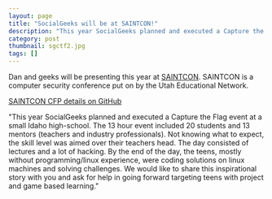 ```yaml
---
layout: page 
title: "SocialGeeks will be at SAINTCON!"
description: "This year SocialGeeks planned and executed a Capture the Flag event at a small Idaho high-school. We will be sharing this inspirational story at SAINTCON as we move forward targeting teens with project and game based learning."
category: post 
thumbnail: sgctf2.jpg
tags: []
---
```


Dan and geeks will be presenting this year at <a href="http://www.saintcon.org/" target="_blank">SAINTCON</a>.  SAINTCON is a computer security conference put on by the Utah Educational Network. 

<a href="https://github.com/SocialGeeks/npo/blob/master/cfp/saintcon_abstract.md" target="_blank">SAINTCON CFP details on GitHub</a>  
	
"This year SocialGeeks planned and executed a Capture the Flag event at a small Idaho high-school. The 13 hour event included 20 students and 13 mentors (teachers and industry professionals). Not knowing what to expect, the skill level was aimed over their teachers head. The day consisted of lectures and a lot of hacking. By the end of the day, the teens, mostly without programming/linux experience, were coding solutions on linux machines and solving challenges. We would like to share this inspirational story with you and ask for help in going forward targeting teens with project and game based learning."  

